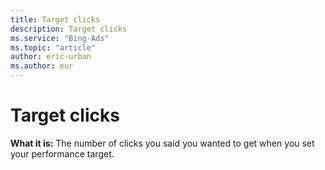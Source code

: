 ```yaml
---
title: Target clicks
description: Target clicks
ms.service: "Bing-Ads"
ms.topic: "article"
author: eric-urban
ms.author: eur
---
```


# Target clicks

**What it is:**    The number of clicks you said you wanted to get when you set your performance target.


